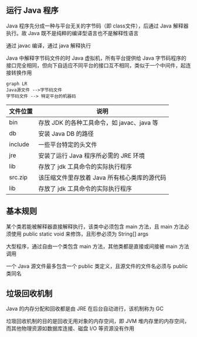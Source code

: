 ## 运行 Java 程序

Java 程序先分成一种与平台无关的字节码（即 class文件），后通过 Java 解释器执行。故 Java 既不是纯粹的编译型语言也不是解释性语言

通过 javac 编译，通过 java 解释执行

Java 中解释字节码文件的时 Java 虚拟机，所有平台提供给 Java 字节码程序的接口完全相同，但向下自适应不同平台的接口互不相同，类似于一个中间件，起连接转换作用


```
graph LR
Java源文件 -->字节码文件
字节码文件 --> 特定平台的机器码
```



文件位置 |说明
---|---
bin | 存放 JDK 的各种工具命令，如 javac、java 等
db| 安装 Java DB 的路径
include| 一些平台特定的头文件
jre| 安装了运行 Java 程序所必需的 JRE 环境
lib| 存放了 jdk 工具命令的实际执行程序
src.zip| 该压缩文件里存放着 Java 所有核心类库的源代码
lib| 存放了 jdk 工具命令的实际执行程序

## 基本规则

某个类若能被解释器直接解释执行，该类中必须包含 main 方法，且 main 方法必须使用 public static void 来修饰，且形参必须为 String[] args

大型程序，通过自由一个类包含 main 方法，其他类都是直接或间接被 main 方法调用

一个 Java 源文件最多包含一个 public 类定义，且源文件的文件名必须与 public 类同名


## 垃圾回收机制

Java 的内存分配和回收都是由 JRE 在后台自动进行，该机制称为 GC

垃圾回收机制的目的是回收无用对象的内存空间，即 JVM 堆内存里的内存空间，而其他物理资源如数据库连接、磁盘 I/O 等资源没有作用
